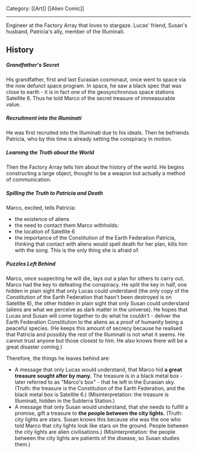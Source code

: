 Category: [[Art]] [[Alien Comic]]
___
Engineer at the Factory Array that loves to stargaze. Lucas' friend, Susan's husband, Patricia's ally, member of the Illuminati. 
## History
##### Grandfather's Secret
His grandfather, first and last Eurasian cosmonaut, once went to space via the now defunct space program. In space, he saw a black spec that was close to earth - it is in fact one of the geosynchronous space stations Satellite 6. Thus he told Marco of the secret treasure of immeasurable value. 
##### Recruitment into the Illuminati
He was first recruited into the Illuminati due to his ideals. Then he befriends Patricia, who by this time is already setting the conspiracy in motion. 
##### Learning the Truth about the World
Then the Factory Array tells him about the history of the world. He begins constructing a large object, thought to be a weapon but actually a method of communication. 
##### Spilling the Truth to Patricia and Death
Marco, excited, tells Patricia:
- the existence of aliens
- the need to contact them
Marco withholds:
- the location of Satellite 6
- the importance of the Constitution of the Earth Federation
Patricia, thinking that contact with aliens would spell death for her plan, kills him with the song. This is the only thing she is afraid of. 
##### Puzzles Left Behind
Marco, once suspecting he will die, lays out a plan for others to carry out. Marco had the key to defeating the conspiracy. He split the key in half, one hidden in plain sight that only Lucas could understand (the only copy of the Constitution of the Earth Federation that hasn't been destroyed is on Satellite 6), the other hidden in plain sight that only Susan could understand (aliens are what we perceive as dark matter in the universe). He hopes that Lucas and Susan will come together to do what he couldn't - deliver the Earth Federation Constitution to the aliens as a proof of humanity being a peaceful species. (He keeps this amount of secrecy because he realised that Patricia and possibly the rest of the Illuminati is not what it seems. He cannot trust anyone but those closest to him. He also knows there will be a great disaster coming.)

Therefore, the things he leaves behind are:
- A message that only Lucas would understand, that Marco hid **a great treasure sought after by many.** The treasure is in a black metal box - later referred to as "Marco's box" - that he left in the Eurasian sky. (Truth: the treasure is the Constitution of the Earth Federation, and the black metal box is Satellite 6.) (Misinterpretation: the treasure is Illuminati, hidden in the Subterra Station.)
- A message that only Susan would understand, that she needs to fulfill a promise, gift a treasure to **the people between the city lights.** (Truth: city lights are stars. Susan knows this because she was the one who told Marco that city lights look like stars on the ground. People between the city lights are alien civilisations.) (Misinterpretation: the people between the city lights are patients of the disease, so Susan studies them.)
